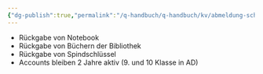 ```yaml
---
{"dg-publish":true,"permalink":"/q-handbuch/q-handbuch/kv/abmeldung-schueler-innen/"}
---
```


* Rückgabe von Notebook
* Rückgabe von Büchern der Bibliothek
* Rückgabe von Spindschlüssel
* Accounts bleiben 2 Jahre aktiv (9. und 10 Klasse in AD)
